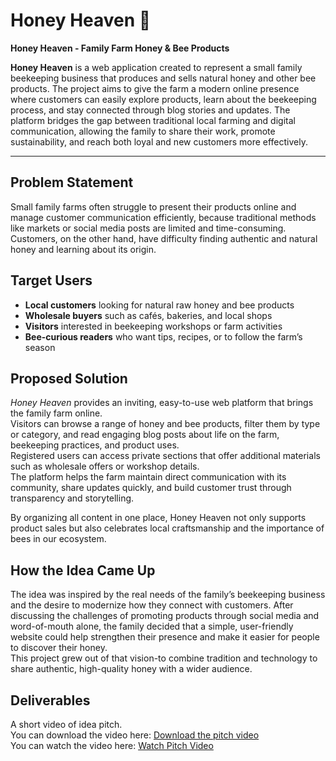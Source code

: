 # Honey Heaven 🐝  
**Honey Heaven - Family Farm Honey & Bee Products**  

**Honey Heaven** is a web application created to represent a small family beekeeping business that produces and sells natural honey and other bee products. The project aims to give the farm a modern online presence where customers can easily explore products, learn about the beekeeping process, and stay connected through blog stories and updates. The platform bridges the gap between traditional local farming and digital communication, allowing the family to share their work, promote sustainability, and reach both loyal and new customers more effectively.

---

## Problem Statement
Small family farms often struggle to present their products online and manage customer communication efficiently, because traditional methods like markets or social media posts are limited and time-consuming.
Customers, on the other hand, have difficulty finding authentic and natural honey and learning about its origin.


## Target Users
- **Local customers** looking for natural raw honey and bee products  
- **Wholesale buyers** such as cafés, bakeries, and local shops  
- **Visitors** interested in beekeeping workshops or farm activities
- **Bee-curious readers** who want tips, recipes, or to follow the farm’s season  


## Proposed Solution
*Honey Heaven* provides an inviting, easy-to-use web platform that brings the family farm online.  
Visitors can browse a range of honey and bee products, filter them by type or category, and read engaging blog posts about life on the farm, beekeeping practices, and product uses.  
Registered users can access private sections that offer additional materials such as wholesale offers or workshop details.  
The platform helps the farm maintain direct communication with its community, share updates quickly, and build customer trust through transparency and storytelling.  

By organizing all content in one place, Honey Heaven not only supports product sales but also celebrates local craftsmanship and the importance of bees in our ecosystem.


## How the Idea Came Up
The idea was inspired by the real needs of the family’s beekeeping business and the desire to modernize how they connect with customers. After discussing the challenges of promoting products through social media and word-of-mouth alone, the family decided that a simple, user-friendly website could help strengthen their presence and make it easier for people to discover their honey.  
This project grew out of that vision-to combine tradition and technology to share authentic, high-quality honey with a wider audience.


## Deliverables
A short video of idea pitch.  
You can download the video here:
<a href="./Honey%20Heaven_%20Idea%20Pitch.mp4">Download the pitch video</a>  
You can watch the video here: <a href="https://fesb-my.sharepoint.com/:v:/g/personal/ibaric01_fesb_hr/EZLdAwHY-uJCpZikNgULG08BMdv3cmD1eT8hBt7avFaTtA?nav=eyJyZWZlcnJhbEluZm8iOnsicmVmZXJyYWxBcHAiOiJPbmVEcml2ZUZvckJ1c2luZXNzIiwicmVmZXJyYWxBcHBQbGF0Zm9ybSI6IldlYiIsInJlZmVycmFsTW9kZSI6InZpZXciLCJyZWZlcnJhbFZpZXciOiJNeUZpbGVzTGlua0NvcHkifX0&e=5HNJ81">Watch Pitch Video</a>  


